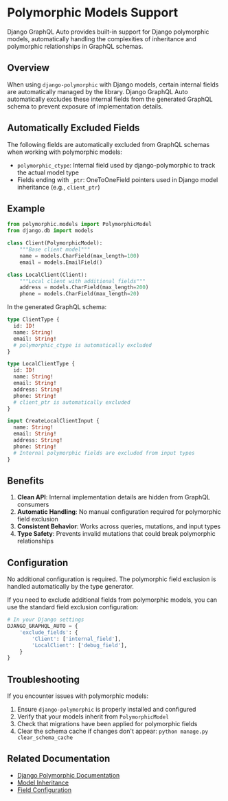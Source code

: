 # Polymorphic Models Support

Django GraphQL Auto provides built-in support for Django polymorphic models, automatically handling the complexities of inheritance and polymorphic relationships in GraphQL schemas.

## Overview

When using `django-polymorphic` with Django models, certain internal fields are automatically managed by the library. Django GraphQL Auto automatically excludes these internal fields from the generated GraphQL schema to prevent exposure of implementation details.

## Automatically Excluded Fields

The following fields are automatically excluded from GraphQL schemas when working with polymorphic models:

- `polymorphic_ctype`: Internal field used by django-polymorphic to track the actual model type
- Fields ending with `_ptr`: OneToOneField pointers used in Django model inheritance (e.g., `client_ptr`)

## Example

```python
from polymorphic.models import PolymorphicModel
from django.db import models

class Client(PolymorphicModel):
    """Base client model"""
    name = models.CharField(max_length=100)
    email = models.EmailField()

class LocalClient(Client):
    """Local client with additional fields"""
    address = models.CharField(max_length=200)
    phone = models.CharField(max_length=20)
```

In the generated GraphQL schema:

```graphql
type ClientType {
  id: ID!
  name: String!
  email: String!
  # polymorphic_ctype is automatically excluded
}

type LocalClientType {
  id: ID!
  name: String!
  email: String!
  address: String!
  phone: String!
  # client_ptr is automatically excluded
}

input CreateLocalClientInput {
  name: String!
  email: String!
  address: String!
  phone: String!
  # Internal polymorphic fields are excluded from input types
}
```

## Benefits

1. **Clean API**: Internal implementation details are hidden from GraphQL consumers
2. **Automatic Handling**: No manual configuration required for polymorphic field exclusion
3. **Consistent Behavior**: Works across queries, mutations, and input types
4. **Type Safety**: Prevents invalid mutations that could break polymorphic relationships

## Configuration

No additional configuration is required. The polymorphic field exclusion is handled automatically by the type generator.

If you need to exclude additional fields from polymorphic models, you can use the standard field exclusion configuration:

```python
# In your Django settings
DJANGO_GRAPHQL_AUTO = {
    'exclude_fields': {
        'Client': ['internal_field'],
        'LocalClient': ['debug_field'],
    }
}
```

## Troubleshooting

If you encounter issues with polymorphic models:

1. Ensure `django-polymorphic` is properly installed and configured
2. Verify that your models inherit from `PolymorphicModel`
3. Check that migrations have been applied for polymorphic fields
4. Clear the schema cache if changes don't appear: `python manage.py clear_schema_cache`

## Related Documentation

- [Django Polymorphic Documentation](https://django-polymorphic.readthedocs.io/)
- [Model Inheritance](inheritance.md)
- [Field Configuration](../configuration-guide.md#field-configuration)